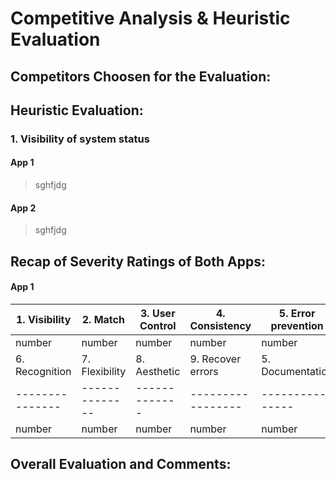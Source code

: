# Competitive Analysis & Heuristic Evaluation


## Competitors Choosen for the Evaluation: 

## Heuristic Evaluation:

### 1. Visibility of system status
#### App 1
> sghfjdg
#### App 2
> sghfjdg

## Recap of Severity Ratings of Both Apps:

#### App 1
|1. Visibility |2. Match  |3. User Control|4. Consistency|5. Error prevention|
|--------------|----------|---------------|--------------|-------------------|
|number        |number    |number         |number        |number             |
|6. Recognition |7. Flexibility|8. Aesthetic |9. Recover errors|5. Documentation|
|---------------|--------------|-------------|-----------------|----------------|
|number         |number        |number       |number           |number          |

## Overall Evaluation and Comments:
